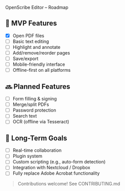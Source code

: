 OpenScribe Editor – Roadmap

## 🌱 MVP Features
- [x] Open PDF files
- [ ] Basic text editing
- [ ] Highlight and annotate
- [ ] Add/remove/reorder pages
- [ ] Save/export
- [ ] Mobile-friendly interface
- [ ] Offline-first on all platforms

## 🔜 Planned Features
- [ ] Form filling & signing
- [ ] Merge/split PDFs
- [ ] Password protection
- [ ] Search text
- [ ] OCR (offline via Tesseract)

## 🚀 Long-Term Goals
- [ ] Real-time collaboration
- [ ] Plugin system
- [ ] Custom scripting (e.g., auto-form detection)
- [ ] Integration with Nextcloud / Dropbox
- [ ] Fully replace Adobe Acrobat functionality

> Contributions welcome! See CONTRIBUTING.md
